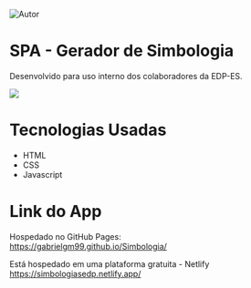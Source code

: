 ![Autor](https://img.shields.io/badge/Autor-Gabriel%20Gomes-green?color=red&label=Autor&style=for-the-badge)

# **SPA - Gerador de Simbologia**
Desenvolvido para uso interno dos colaboradores da EDP-ES. <br>

<img src="https://github.com/GabrielGM99/Simbologia/blob/master/Images/site_gerador.PNG"> <br>

# **Tecnologias Usadas**
* HTML
* CSS
* Javascript

# **Link do App**
Hospedado no GitHub Pages: <br>
https://gabrielgm99.github.io/Simbologia/<br>

Está hospedado em uma plataforma gratuita - Netlify <br>
<https://simbologiasedp.netlify.app/>
